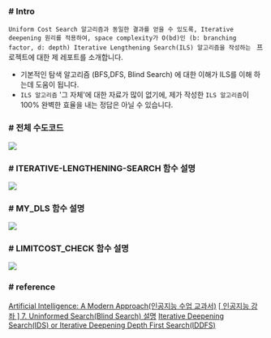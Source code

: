 ### # Intro
`Uniform Cost Search 알고리즘과 동일한 결과를 얻을 수 있도록, Iterative deepening 원리를 적용하여, space complexity가 O(bd)인 (b: branching factor, d: depth)
Iterative Lengthening Search(ILS) 알고리즘을 작성하는 `
프로젝트에 대한 제 레포트를 소개합니다.


* 기본적인 탐색 알고리즘 (BFS,DFS, Blind Search) 에 대한 이해가 ILS를 이해 하는데 도움이 됩니다.
* `ILS 알고리즘` '그 자체'에 대한 자료가 많이 없기에, 제가 작성한 `ILS 알고리즘`이 100% 완벽한 효율을 내는 정답은 아닐 수 있습니다.



### # 전체 수도코드
![](https://images.velog.io/images/ba159sal/post/9f21ea6e-c3f3-44f1-8d55-d04052ca6390/Iterative%20Lengthening%20Search_%EC%95%8C%EA%B3%A0%EB%A6%AC%EC%A6%98-1.jpg)
### # ITERATIVE-LENGTHENING-SEARCH 함수 설명
![](https://images.velog.io/images/ba159sal/post/087f354b-4871-48c5-bc98-a71344675324/Iterative%20Lengthening%20Search_%EC%95%8C%EA%B3%A0%EB%A6%AC%EC%A6%98-2.jpg)
### # MY_DLS 함수 설명
![](https://images.velog.io/images/ba159sal/post/497713e3-a977-4e7b-abd5-0653c74c13f9/Iterative%20Lengthening%20Search_%EC%95%8C%EA%B3%A0%EB%A6%AC%EC%A6%98-3.jpg)
### # LIMITCOST_CHECK 함수 설명
![](https://images.velog.io/images/ba159sal/post/d13b7517-6998-4aba-9315-e9ccf7811320/Iterative%20Lengthening%20Search_%EC%95%8C%EA%B3%A0%EB%A6%AC%EC%A6%98-4.jpg)

### # reference
[Artificial Intelligence: A Modern Approach(인공지능 수업 교과서)](http://aima.cs.berkeley.edu/)
[[ 인공지능 강좌 ] 7. Uninformed Search(Blind Search) 설명](https://blog.naver.com/PostView.nhn?blogId=ndb796&logNo=220576227914&redirect=Dlog&widgetTypeCall=true&topReferer=https%3A%2F%2Fm.blog.naver.com%2FPostView.naver%3FblogId%3Dndb796%26logNo%3D220576227914%26proxyReferer%3Dhttps%3A%252F%252Fwww.google.com%252F&directAccess=false)
[Iterative Deepening Search(IDS) or Iterative Deepening Depth First Search(IDDFS)](https://www.geeksforgeeks.org/iterative-deepening-searchids-iterative-deepening-depth-first-searchiddfs/)